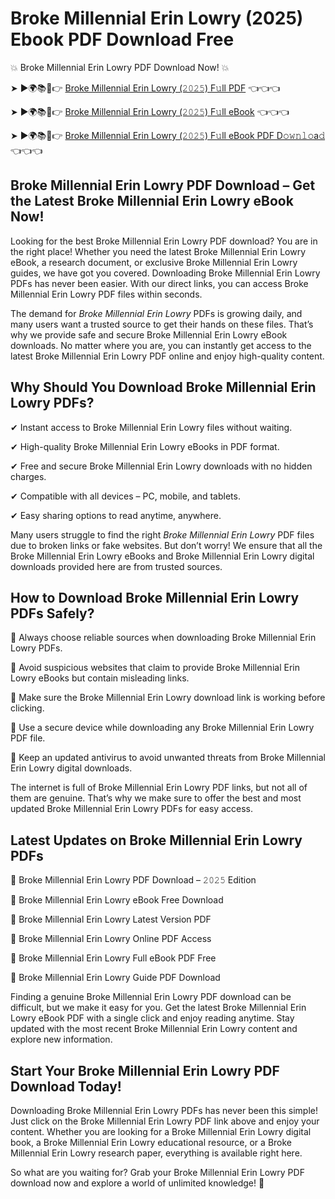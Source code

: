 # Broke Millennial Erin Lowry (2025) Ebook PDF Download Free

💥 Broke Millennial Erin Lowry PDF Download Now! 💥

➤ ►🌍📚📱👉 [Broke Millennial Erin Lowry (𝟸𝟶𝟸𝟻) F𝚞ll PDF](https://getpdf.xyz/broke-millennial-erin-lowry) 👈👈👈


➤ ►🌍📚📱👉 [Broke Millennial Erin Lowry (𝟸𝟶𝟸𝟻) F𝚞ll eBook](https://getpdf.xyz/broke-millennial-erin-lowry) 👈👈👈


➤ ►🌍📚📱👉 [Broke Millennial Erin Lowry (𝟸𝟶𝟸𝟻) F𝚞ll eBook PDF D𝚘𝚠𝚗𝚕𝚘a𝚍](https://getpdf.xyz/broke-millennial-erin-lowry) 👈👈👈


## Broke Millennial Erin Lowry PDF Download – Get the Latest Broke Millennial Erin Lowry eBook Now!

Looking for the best Broke Millennial Erin Lowry PDF download? You are in the right place! Whether you need the latest Broke Millennial Erin Lowry eBook, a research document, or exclusive Broke Millennial Erin Lowry guides, we have got you covered. Downloading Broke Millennial Erin Lowry PDFs has never been easier. With our direct links, you can access Broke Millennial Erin Lowry PDF files within seconds.

The demand for *Broke Millennial Erin Lowry* PDFs is growing daily, and many users want a trusted source to get their hands on these files. That’s why we provide safe and secure Broke Millennial Erin Lowry eBook downloads. No matter where you are, you can instantly get access to the latest Broke Millennial Erin Lowry PDF online and enjoy high-quality content.

## Why Should You Download Broke Millennial Erin Lowry PDFs?

✔ Instant access to Broke Millennial Erin Lowry files without waiting.

✔ High-quality Broke Millennial Erin Lowry eBooks in PDF format.

✔ Free and secure Broke Millennial Erin Lowry downloads with no hidden charges.

✔ Compatible with all devices – PC, mobile, and tablets.

✔ Easy sharing options to read anytime, anywhere.

Many users struggle to find the right *Broke Millennial Erin Lowry* PDF files due to broken links or fake websites. But don’t worry! We ensure that all the Broke Millennial Erin Lowry eBooks and Broke Millennial Erin Lowry digital downloads provided here are from trusted sources.

## How to Download Broke Millennial Erin Lowry PDFs Safely?

📌 Always choose reliable sources when downloading Broke Millennial Erin Lowry PDFs.

📌 Avoid suspicious websites that claim to provide Broke Millennial Erin Lowry eBooks but contain misleading links.

📌 Make sure the Broke Millennial Erin Lowry download link is working before clicking.

📌 Use a secure device while downloading any Broke Millennial Erin Lowry PDF file.

📌 Keep an updated antivirus to avoid unwanted threats from Broke Millennial Erin Lowry digital downloads.

The internet is full of Broke Millennial Erin Lowry PDF links, but not all of them are genuine. That’s why we make sure to offer the best and most updated Broke Millennial Erin Lowry PDFs for easy access.

## Latest Updates on Broke Millennial Erin Lowry PDFs

🔹 Broke Millennial Erin Lowry PDF Download – 𝟸𝟶𝟸𝟻 Edition

🔹 Broke Millennial Erin Lowry eBook Free Download

🔹 Broke Millennial Erin Lowry Latest Version PDF

🔹 Broke Millennial Erin Lowry Online PDF Access

🔹 Broke Millennial Erin Lowry Full eBook PDF Free

🔹 Broke Millennial Erin Lowry Guide PDF Download

Finding a genuine Broke Millennial Erin Lowry PDF download can be difficult, but we make it easy for you. Get the latest Broke Millennial Erin Lowry eBook PDF with a single click and enjoy reading anytime. Stay updated with the most recent Broke Millennial Erin Lowry content and explore new information.

## Start Your Broke Millennial Erin Lowry PDF Download Today!

Downloading Broke Millennial Erin Lowry PDFs has never been this simple! Just click on the Broke Millennial Erin Lowry PDF link above and enjoy your content. Whether you are looking for a Broke Millennial Erin Lowry digital book, a Broke Millennial Erin Lowry educational resource, or a Broke Millennial Erin Lowry research paper, everything is available right here.

So what are you waiting for? Grab your Broke Millennial Erin Lowry PDF download now and explore a world of unlimited knowledge! 🚀